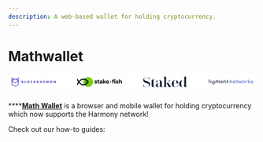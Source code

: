 ```yaml
---
description: A web-based wallet for holding cryptocurrency.
---
```


# Mathwallet

![](../../.gitbook/assets/image%20%2836%29.png)

\*\*\*\*[**Math Wallet**](https://mathwallet.org/en/) is a browser and mobile wallet for holding cryptocurrency which now supports the Harmony network!

Check out our how-to guides:

